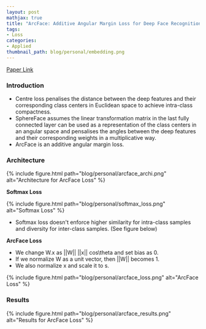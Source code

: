 ```yaml
---
layout: post
mathjax: true
title: "ArcFace: Additive Angular Margin Loss for Deep Face Recognition"
tags:
- Loss
categories:
- Applied
thumbnail_path: blog/personal/embedding.png
---
```


[Paper Link](https://arxiv.org/pdf/1801.07698.pdf)

### Introduction

- Centre loss penalises the distance between the deep features and their corresponding class centers in Euclidean space to achieve intra-class compactness.
- SphereFace assumes the linear transformation matrix in the last fully connected layer can be used as a representation of the class centers in an angular space and pensalises the angles between the deep features and their corresponding weights in a multiplicative way.
- ArcFace is an additive angular margin loss.

### Architecture

{% include figure.html path="blog/personal/arcface_archi.png" alt="Architecture for ArcFace Loss" %}

**Softmax Loss**

{% include figure.html path="blog/personal/softmax_loss.png" alt="Softmax Loss" %}

- Softmax loss doesn't enforce higher similarity for intra-class samples and diversity for inter-class samples. (See figure below)

**ArcFace Loss**

- We change W.x as ||W|| ||x|| cos\theta and set bias as 0.
- If we normalize W as a unit vector, then ||W|| becomes 1.
- We also normalize x and scale it to s.

{% include figure.html path="blog/personal/arcface_loss.png" alt="ArcFace Loss" %}

### Results

{% include figure.html path="blog/personal/arcface_results.png" alt="Results for ArcFace Loss" %}

